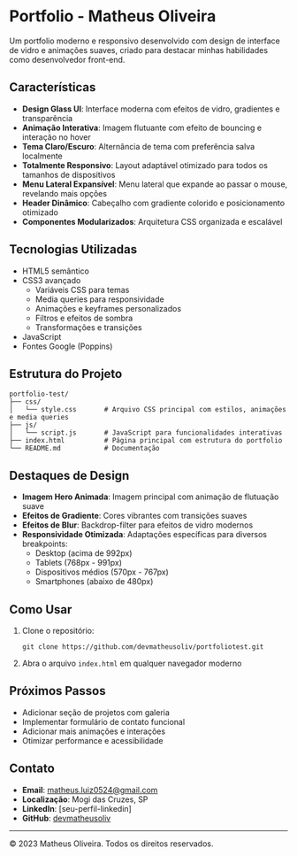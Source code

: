 # Portfolio - Matheus Oliveira

Um portfolio moderno e responsivo desenvolvido com design de interface de vidro e animações suaves, criado para destacar minhas habilidades como desenvolvedor front-end.

## Características

- **Design Glass UI**: Interface moderna com efeitos de vidro, gradientes e transparência
- **Animação Interativa**: Imagem flutuante com efeito de bouncing e interação no hover
- **Tema Claro/Escuro**: Alternância de tema com preferência salva localmente
- **Totalmente Responsivo**: Layout adaptável otimizado para todos os tamanhos de dispositivos
- **Menu Lateral Expansível**: Menu lateral que expande ao passar o mouse, revelando mais opções
- **Header Dinâmico**: Cabeçalho com gradiente colorido e posicionamento otimizado
- **Componentes Modularizados**: Arquitetura CSS organizada e escalável

## Tecnologias Utilizadas

- HTML5 semântico
- CSS3 avançado
  - Variáveis CSS para temas
  - Media queries para responsividade
  - Animações e keyframes personalizados
  - Filtros e efeitos de sombra
  - Transformações e transições
- JavaScript
- Fontes Google (Poppins)

## Estrutura do Projeto

```
portfolio-test/
├── css/
│   └── style.css       # Arquivo CSS principal com estilos, animações e media queries
├── js/
│   └── script.js       # JavaScript para funcionalidades interativas
├── index.html          # Página principal com estrutura do portfolio
└── README.md           # Documentação
```

## Destaques de Design

- **Imagem Hero Animada**: Imagem principal com animação de flutuação suave
- **Efeitos de Gradiente**: Cores vibrantes com transições suaves
- **Efeitos de Blur**: Backdrop-filter para efeitos de vidro modernos
- **Responsividade Otimizada**: Adaptações específicas para diversos breakpoints:
  - Desktop (acima de 992px)
  - Tablets (768px - 991px)
  - Dispositivos médios (570px - 767px)
  - Smartphones (abaixo de 480px)

## Como Usar

1. Clone o repositório:
   ```
   git clone https://github.com/devmatheusoliv/portfoliotest.git
   ```
2. Abra o arquivo `index.html` em qualquer navegador moderno

## Próximos Passos

- Adicionar seção de projetos com galeria
- Implementar formulário de contato funcional
- Adicionar mais animações e interações
- Otimizar performance e acessibilidade

## Contato

- **Email**: matheus.luiz0524@gmail.com
- **Localização**: Mogi das Cruzes, SP
- **LinkedIn**: [seu-perfil-linkedin]
- **GitHub**: [devmatheusoliv](https://github.com/devmatheusoliv)

---

© 2023 Matheus Oliveira. Todos os direitos reservados.
